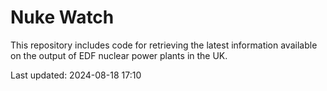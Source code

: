 # Nuke Watch

This repository includes code for retrieving the latest information available on the output of EDF nuclear power plants in the UK.

Last updated: 2024-08-18 17:10